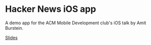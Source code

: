 # Hacker News iOS app

A demo app for the ACM Mobile Development club's iOS talk by Amit Burstein.  

[Slides](http://amitburst.me/ios)